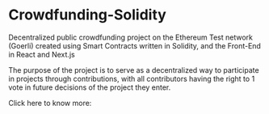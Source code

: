 # Crowdfunding-Solidity

Decentralized public crowdfunding project on the Ethereum Test network (Goerli) created using Smart Contracts written in Solidity, and the Front-End in React and Next.js

The purpose of the project is to serve as a decentralized way to participate in projects through contributions, with all contributors having the right to 1 vote in future decisions of the project they enter.

Click here to know more:
